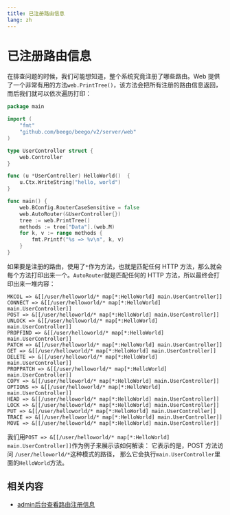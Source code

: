 ```yaml
---
title: 已注册路由信息
lang: zh
---
```

# 已注册路由信息

在排查问题的时候，我们可能想知道，整个系统究竟注册了哪些路由。Web 提供了一个非常有用的方法`web.PrintTree()`，该方法会把所有注册的路由信息返回，而后我们就可以依次遍历打印：
```go
package main

import (
	"fmt"
	"github.com/beego/beego/v2/server/web"
)

type UserController struct {
	web.Controller
}

func (u *UserController) HelloWorld()  {
	u.Ctx.WriteString("hello, world")
}

func main() {
	web.BConfig.RouterCaseSensitive = false
	web.AutoRouter(&UserController{})
	tree := web.PrintTree()
	methods := tree["Data"].(web.M)
	for k, v := range methods {
		fmt.Printf("%s => %v\n", k, v)
	}
}
```

如果要是注册的路由，使用了`*`作为方法，也就是匹配任何 HTTP 方法，那么就会每个方法打印出来一个。`AutoRouter`就是匹配任何的 HTTP 方法，所以最终会打印出来一堆内容：
```shell
MKCOL => &[[/user/helloworld/* map[*:HelloWorld] main.UserController]]
CONNECT => &[[/user/helloworld/* map[*:HelloWorld] main.UserController]]
POST => &[[/user/helloworld/* map[*:HelloWorld] main.UserController]]
UNLOCK => &[[/user/helloworld/* map[*:HelloWorld] main.UserController]]
PROPFIND => &[[/user/helloworld/* map[*:HelloWorld] main.UserController]]
PATCH => &[[/user/helloworld/* map[*:HelloWorld] main.UserController]]
GET => &[[/user/helloworld/* map[*:HelloWorld] main.UserController]]
DELETE => &[[/user/helloworld/* map[*:HelloWorld] main.UserController]]
PROPPATCH => &[[/user/helloworld/* map[*:HelloWorld] main.UserController]]
COPY => &[[/user/helloworld/* map[*:HelloWorld] main.UserController]]
OPTIONS => &[[/user/helloworld/* map[*:HelloWorld] main.UserController]]
HEAD => &[[/user/helloworld/* map[*:HelloWorld] main.UserController]]
LOCK => &[[/user/helloworld/* map[*:HelloWorld] main.UserController]]
PUT => &[[/user/helloworld/* map[*:HelloWorld] main.UserController]]
TRACE => &[[/user/helloworld/* map[*:HelloWorld] main.UserController]]
MOVE => &[[/user/helloworld/* map[*:HelloWorld] main.UserController]]
```

我们用`POST => &[[/user/helloworld/* map[*:HelloWorld] main.UserController]]`作为例子来展示该如何解读：
它表示的是，POST 方法访问 `/user/helloworld/*`这种模式的路径， 那么它会执行`main.UserController`里面的`HelloWorld`方法。

## 相关内容

- [admin后台查看路由注册信息](../admin/router.md)

